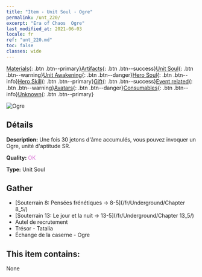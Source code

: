 ```yaml
---
title: "Item - Unit Soul - Ogre"
permalink: /unt_220/
excerpt: "Era of Chaos  Ogre"
last_modified_at: 2021-06-03
locale: fr
ref: "unt_220.md"
toc: false
classes: wide
---
```

 [Materials](/ItemsFR/){: .btn .btn--primary}[Artifacts](/ItemsFR/Artifacts/){: .btn .btn--success}[Unit Soul](/ItemsFR/UnitSoul/){: .btn .btn--warning}[Unit Awakening](/ItemsFR/UnitAwakening/){: .btn .btn--danger}[Hero Soul](/ItemsFR/HeroSoul/){: .btn .btn--info}[Hero Skill](/ItemsFR/HeroSkill/){: .btn .btn--primary}[Gift](/ItemsFR/Gift/){: .btn .btn--success}[Event related](/ItemsFR/Events/){: .btn .btn--warning}[Avatars](/ItemsFR/Avatars/){: .btn .btn--danger}[Consumables](/ItemsFR/Consumables/){: .btn .btn--info}[Unknown](/ItemsFR/Unknown/){: .btn .btn--primary}

 ![Ogre](/images/u/ti_shirenmo.jpg)

## Détails
 **Description:** Une fois 30 jetons d'âme accumulés, vous pouvez invoquer un Ogre, unité d'aptitude SR.

 **Quality:** <span style="color: #DA70D6">OK</span>

 **Type:** Unit Soul

## Gather

*    [Souterrain 8: Pensées frénétiques -> 8-5](/fr/Underground/Chapter 8_5/) 
*    [Souterrain 13: Le jour et la nuit -> 13-5](/fr/Underground/Chapter 13_5/) 
*    Autel de recrutement 
*    Trésor - Tatalia 
*    Échange de la caserne - Ogre 

## This item contains:

  None

